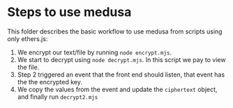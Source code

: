 # Steps to use medusa

This folder describes the basic workflow to use medusa from scripts using only ethers.js:

1. We encrypt our text/file by running `node encrypt.mjs`.
2. We start to decrypt using `node decrypt.mjs`. In this script we pay to view the file.
3. Step 2 triggered an event that the front end should listen, that event has the the encrypted key.
4. We copy the values from the event and update the `ciphertext` object, and finally run `decrypt2.mjs`
